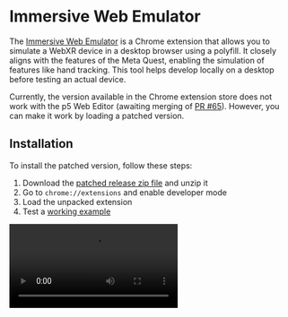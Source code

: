 # Immersive Web Emulator

The [Immersive Web Emulator](https://github.com/meta-quest/immersive-web-emulator) is a Chrome extension that allows you to simulate a WebXR device in a desktop browser using a polyfill. It closely aligns with the features of the Meta Quest, enabling the simulation of features like hand tracking. This tool helps develop locally on a desktop before testing an actual device.

Currently, the version available in the Chrome extension store does not work with the p5 Web Editor (awaiting merging of [PR #65](https://github.com/meta-quest/immersive-web-emulator/pull/65)). However, you can make it work by loading a patched version. 

## Installation

To install the patched version, follow these steps:
1. Download the [patched release zip file](https://github.com/TiborUdvari/immersive-web-emulator/releases/tag/1.5.1) and unzip it 
1. Go to `chrome://extensions` and enable developer mode
1. Load the unpacked extension
1. Test a [working example](https://editor.p5js.org/TiborUdvari/sketches/G1S1g40xx)

<video controls>
  <source src="https://rawcdn.githack.com/TiborUdvari/p5.xr-videos/main/videos/emulator-installation.mp4">
</video>
